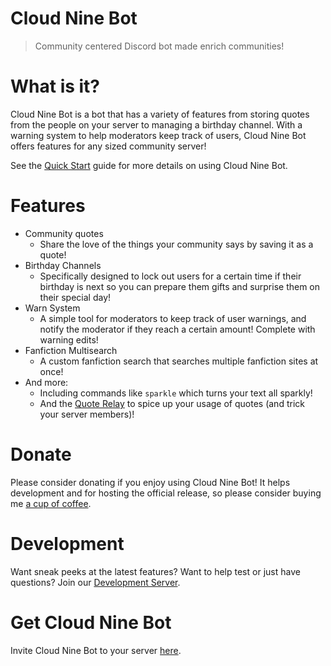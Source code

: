 <!-- docs/README.md -->

# Cloud Nine Bot
> Community centered Discord bot made enrich communities!

# What is it?
Cloud Nine Bot is a bot that has a variety of features from storing quotes from the people on your server to managing a birthday channel.
With a warning system to help moderators keep track of users, Cloud Nine Bot offers features for any sized community server!

See the [Quick Start](/quickstart) guide for more details on using Cloud Nine Bot.

# Features
- Community quotes
    - Share the love of the things your community says by saving it as a quote!
- Birthday Channels
    - Specifically designed to lock out users for a certain time if their birthday is next so you can prepare them gifts and surprise them on their special day!
- Warn System
    - A simple tool for moderators to keep track of user warnings, and notify the moderator if they reach a certain amount! Complete with warning edits!
- Fanfiction Multisearch
    - A custom fanfiction search that searches multiple fanfiction sites at once!
- And more:
    - Including commands like `sparkle` which turns your text all sparkly!
    - And the [Quote Relay](/quoterelay) to spice up your usage of quotes (and trick your server members)!

# Donate
Please consider donating if you enjoy using Cloud Nine Bot! It helps development and for hosting the official release, so please consider buying me [a cup of coffee](ko-fi.com/Soyvolon).

# Development
Want sneak peeks at the latest features? Want to help test or just have questions? Join our [Development Server](https://discord.gg/ReAYqQN).

# Get Cloud Nine Bot
Invite Cloud Nine Bot to your server [here](https://discord.com/api/oauth2/authorize?client_id=750486299789754389&permissions=388176&redirect_uri=https%3A%2F%2Fandrewbounds.com%2Flogin&scope=bot%20applications.commands).
